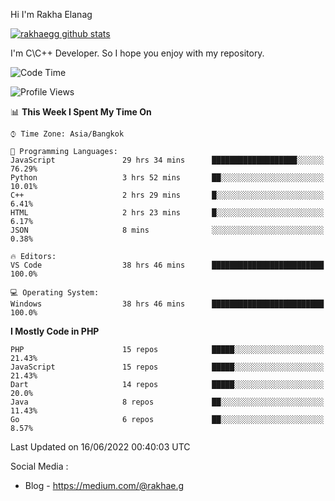Hi I'm Rakha Elanag


[![rakhaegg github stats](https://github-readme-stats.vercel.app/api?username=rakhaegg)](https://github.com/rakhaegg/rakhaegg)

I'm C\C++ Developer. So I hope you enjoy with my repository. 



<!--START_SECTION:waka-->
![Code Time](http://img.shields.io/badge/Code%20Time-0%20secs-blue)

![Profile Views](http://img.shields.io/badge/Profile%20Views-3-blue)

📊 **This Week I Spent My Time On** 

```text
⌚︎ Time Zone: Asia/Bangkok

💬 Programming Languages: 
JavaScript               29 hrs 34 mins      ███████████████████░░░░░░   76.29% 
Python                   3 hrs 52 mins       ██░░░░░░░░░░░░░░░░░░░░░░░   10.01% 
C++                      2 hrs 29 mins       █░░░░░░░░░░░░░░░░░░░░░░░░   6.41% 
HTML                     2 hrs 23 mins       █░░░░░░░░░░░░░░░░░░░░░░░░   6.17% 
JSON                     8 mins              ░░░░░░░░░░░░░░░░░░░░░░░░░   0.38%

🔥 Editors: 
VS Code                  38 hrs 46 mins      █████████████████████████   100.0%

💻 Operating System: 
Windows                  38 hrs 46 mins      █████████████████████████   100.0%

```

**I Mostly Code in PHP** 

```text
PHP                      15 repos            █████░░░░░░░░░░░░░░░░░░░░   21.43% 
JavaScript               15 repos            █████░░░░░░░░░░░░░░░░░░░░   21.43% 
Dart                     14 repos            █████░░░░░░░░░░░░░░░░░░░░   20.0% 
Java                     8 repos             ██░░░░░░░░░░░░░░░░░░░░░░░   11.43% 
Go                       6 repos             ██░░░░░░░░░░░░░░░░░░░░░░░   8.57%

```



 Last Updated on 16/06/2022 00:40:03 UTC
<!--END_SECTION:waka-->

Social Media : 
- Blog - https://medium.com/@rakhae.g
